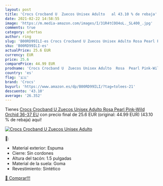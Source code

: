```yaml
---
layout: post
title: 'Crocs Crocband U  Zuecos Unisex Adulto   al 43.10 % de rebaja'
date: 2021-02-22 14:58:55
image: 'https://m.media-amazon.com/images/I/31R4tCOO4oL._SL400_.jpg'
comments: true
category: ofertas
author: ring
slug: 'B00RD99ILI-es Crocs Crocband U Zuecos Unisex Adulto Rosa Pearl Pink-Wild...'
sku: 'B00RD99ILI-es'
actualPrice: 25.6 EUR
currency: EUR
price: 25.6
comparePrice: 44.99 EUR
prodname: 'Crocs Crocband U  Zuecos Unisex Adulto  Rosa  Pearl Pink-Wild Orchid   36-37 EU'
country: 'es'
flag: '🇪🇸'
brand: 'Crocs'
buyurl: 'https://www.amazon.es/dp/B00RD99ILI/?tag=tolees-21'
descuento: '43.10'
average: '26.352'
---
```


Tienes [Crocs Crocband U  Zuecos Unisex Adulto  Rosa  Pearl Pink-Wild Orchid   36-37 EU](https://www.amazon.es/dp/B00RD99ILI/?tag=tolees-21) con precio final de  25.6 EUR (original: 44.99 EUR) (43.10 %  de rebaja) aqui!

[![Crocs Crocband U  Zuecos Unisex Adulto  ](https://m.media-amazon.com/images/I/31R4tCOO4oL._SL400_.jpg)](https://www.amazon.es/dp/B00RD99ILI/?tag=tolees-21)

🔎:

- Material exterior: Espuma
- Cierre: Sin cordones
- Altura del tacón: 1.5 pulgadas
- Material de la suela: Goma
- Revestimiento: Sintético

[🛒 Comprar!!!](https://www.amazon.es/dp/B00RD99ILI/?tag=tolees-21)
